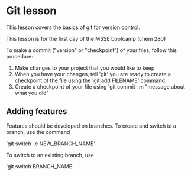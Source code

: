 # Git lesson

This lesson covers the basics of git for version control.

This lesson is for the first day of the MSSE bootcamp (chem 280)

To make a commit ("version" or "checkpoint") of your files, follow this procedure:

1. Make changes to your project that you would like to keep
2. When you have your changes, tell 'git' you are ready to create a checkpoint of the file using the 'git add FILENAME' command.
3. Create a checkpoint of your file using 'git commit -m "message about what you did" 

## Adding features
Features should be developed on branches.
To create and switch to a branch, use the command

'git switch -c NEW_BRANCH_NAME'

To switch to an existing branch, use

'git switch BRANCH_NAME'

